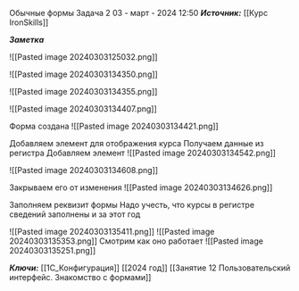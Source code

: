 
Обычные формы Задача 2
 03 - март - 2024  12:50 
***Источник:***  [[Курс IronSkills]] 

***Заметка*** 

![[Pasted image 20240303125032.png]]

![[Pasted image 20240303134350.png]]

![[Pasted image 20240303134355.png]]

![[Pasted image 20240303134407.png]]

Форма создана
![[Pasted image 20240303134421.png]]

Добавляем элемент для отображения курса
Получаем данные из регистра 
Добавляем элемент
![[Pasted image 20240303134542.png]]

![[Pasted image 20240303134608.png]]

Закрываем его от изменения
![[Pasted image 20240303134626.png]]

Заполняем реквизит формы
Надо учесть, что курсы в регистре сведений заполнены и за этот год

![[Pasted image 20240303135411.png]]
![[Pasted image 20240303135353.png]]
Смотрим как оно работает
![[Pasted image 20240303135251.png]]

***Ключи:*** [[1С_Конфигурация]] [[2024 год]]  [[Занятие 12 Пользовательский интерфейс. Знакомство с формами]]

